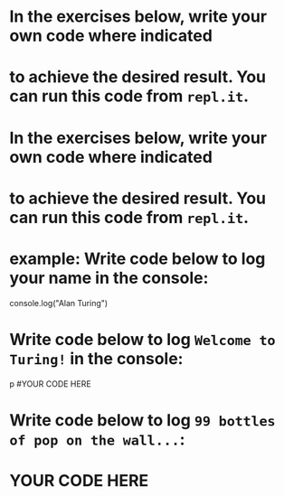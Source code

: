 # In the exercises below, write your own code where indicated
# to achieve the desired result. You can run this code from `repl.it`.

<!-- LB NOTES:
- do they do this in a repl or the console? probably a repl so they can save their work. do we want to introduce return and console.log in these initial exercises, and then switch to return when it is introduced in day 4 work?
-->

# In the exercises below, write your own code where indicated
# to achieve the desired result. You can run this code from `repl.it`.

# example: Write code below to log your name in the console:
console.log("Alan Turing")

# Write code below to log `Welcome to Turing!` in the console:
p #YOUR CODE HERE

# Write code below to log `99 bottles of pop on the wall...`:
# YOUR CODE HERE
